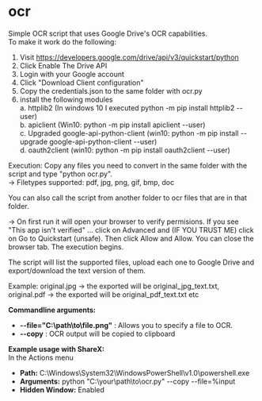 # ocr  
Simple OCR script that uses Google Drive's OCR capabilities.  
To make it work do the following:  
  
1. Visit https://developers.google.com/drive/api/v3/quickstart/python  
2. Click Enable The Drive API  
3. Login with your Google account  
4. Click "Download Client configuration"  
5. Copy the credentials.json to the same folder with ocr.py  
6. install the following modules  
 a. httplib2 (In windows 10 I executed python -m pip install httplib2 --user)  
 b. apiclient (Win10: python -m pip install apiclient --user)  
 c. Upgraded google-api-python-client (win10: python -m pip install --upgrade google-api-python-client --user)  
 d. oauth2client (win10: python -m pip install oauth2client --user)  
  
Execution: Copy any files you need to convert in the same folder with the script and type "python ocr.py".   
-> Filetypes supported: pdf, jpg, png, gif, bmp, doc  

You can also call the script from another folder to ocr files that are in that folder.  
  
-> On first run it will open your browser to verify permisions. If you see "This app isn't verified" ... click on Advanced and (IF YOU TRUST ME) click on Go to Quickstart (unsafe). Then click Allow and Allow. You can close the browser tab. The execution begins.  
  
The script will list the supported files, upload each one to Google Drive and export/download the text version of them.  
  
Example: original.jpg -> the exported will be original_jpg_text.txt, original.pdf -> the exported will be original_pdf_text.txt etc  


**Commandline arguments:**  
- **--file="C:\path\to\file.png"** : Allows you to specify a file to OCR.  
- **--copy** : OCR output will be copied to clipboard  

**Example usage with ShareX:**  
In the Actions menu  
- **Path:** C:\Windows\System32\WindowsPowerShell\v1.0\powershell.exe   
- **Arguments:** python "C:\your\path\to\ocr.py" --copy --file=%input
- **Hidden Window:** Enabled
